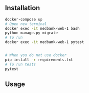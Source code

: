 ## Installation

```bash
docker-compose up
# Open new terminal
docker exec -it medbank-web-1 bash 
python manage.py migrate
# To run
docker exec -it medbank-web-1 pytest


# When you do not use docker
pip install -r requirements.txt
# To run tests
pytest
```
## Usage

```bash


